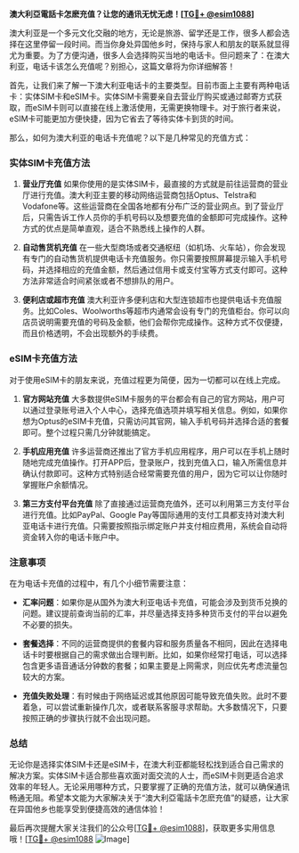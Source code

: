 **澳大利亞電話卡怎麽充值？让您的通讯无忧无虑！[[TG💪+ @esim1088](https://t.me/s/esim1088)]**

澳大利亚是一个多元文化交融的地方，无论是旅游、留学还是工作，很多人都会选择在这里停留一段时间。而当你身处异国他乡时，保持与家人和朋友的联系就显得尤为重要。为了方便沟通，很多人会选择购买当地的电话卡。但问题来了：在澳大利亚，电话卡该怎么充值呢？别担心，这篇文章将为你详细解答！

首先，让我们来了解一下澳大利亚电话卡的主要类型。目前市面上主要有两种电话卡：实体SIM卡和eSIM卡。实体SIM卡需要亲自去营业厅购买或通过邮寄方式获取，而eSIM卡则可以直接在线上激活使用，无需更换物理卡。对于旅行者来说，eSIM卡可能更加方便快捷，因为它省去了等待实体卡到货的时间。

那么，如何为澳大利亚的电话卡充值呢？以下是几种常见的充值方式：

### **实体SIM卡充值方法**

1. **营业厅充值**
   如果你使用的是实体SIM卡，最直接的方式就是前往运营商的营业厅进行充值。澳大利亚主要的移动网络运营商包括Optus、Telstra和Vodafone等。这些运营商在全国各地都有分布广泛的营业网点。到了营业厅后，只需告诉工作人员你的手机号码以及想要充值的金额即可完成操作。这种方式的优点是简单直观，适合不熟悉线上操作的人群。

2. **自动售货机充值**
   在一些大型商场或者交通枢纽（如机场、火车站），你会发现有专门的自动售货机提供电话卡充值服务。你只需要按照屏幕提示输入手机号码，并选择相应的充值金额，然后通过信用卡或支付宝等方式支付即可。这种方法非常适合时间紧张或者不想排队的用户。

3. **便利店或超市充值**
   澳大利亚许多便利店和大型连锁超市也提供电话卡充值服务。比如Coles、Woolworths等超市内通常会设有专门的充值柜台。你可以向店员说明需要充值的号码及金额，他们会帮你完成操作。这种方式不仅便捷，而且价格透明，不会出现额外的手续费。

### **eSIM卡充值方法**

对于使用eSIM卡的朋友来说，充值过程更为简便，因为一切都可以在线上完成。

1. **官方网站充值**
   大多数提供eSIM卡服务的平台都会有自己的官方网站，用户可以通过登录账号进入个人中心，选择充值选项并填写相关信息。例如，如果你想为Optus的eSIM卡充值，只需访问其官网，输入手机号码并选择合适的套餐即可。整个过程只需几分钟就能搞定。

2. **手机应用充值**
   许多运营商还推出了官方手机应用程序，用户可以在手机上随时随地完成充值操作。打开APP后，登录账户，找到充值入口，输入所需信息并确认付款即可。这种方式特别适合经常需要充值的用户，因为它可以让你随时掌握账户余额情况。

3. **第三方支付平台充值**
   除了直接通过运营商充值外，还可以利用第三方支付平台进行充值。比如PayPal、Google Pay等国际通用的支付工具都支持对澳大利亚电话卡进行充值。只需要按照指示绑定账户并支付相应费用，系统会自动将资金转入你的电话卡账户中。

### **注意事项**

在为电话卡充值的过程中，有几个小细节需要注意：

- **汇率问题**：如果你是从国外为澳大利亚电话卡充值，可能会涉及到货币兑换的问题。建议提前查询当前的汇率，并尽量选择支持多种货币支付的平台以避免不必要的损失。
  
- **套餐选择**：不同的运营商提供的套餐内容和服务质量各不相同，因此在选择电话卡时要根据自己的需求做出合理判断。比如，如果你经常打电话，可以选择包含更多语音通话分钟数的套餐；如果主要是上网需求，则应优先考虑流量包较大的方案。

- **充值失败处理**：有时候由于网络延迟或其他原因可能导致充值失败。此时不要着急，可以尝试重新操作几次，或者联系客服寻求帮助。大多数情况下，只要按照正确的步骤执行就不会出现问题。

### **总结**

无论你是选择实体SIM卡还是eSIM卡，在澳大利亚都能轻松找到适合自己需求的解决方案。实体SIM卡适合那些喜欢面对面交流的人士，而eSIM卡则更适合追求效率的年轻人。无论采用哪种方式，只要掌握了正确的充值方法，就可以确保通讯畅通无阻。希望本文能为大家解决关于“澳大利亞電話卡怎麽充值”的疑惑，让大家在异国他乡也能享受到便捷高效的通信体验！

最后再次提醒大家关注我们的公众号[[TG💪+ @esim1088](https://t.me/s/esim1088)]，获取更多实用信息哦！[[TG💪+ @esim1088](https://t.me/s/esim1088) ![Image](https://i.postimg.cc/4NQfJmqS/Snipaste-2025-05-13-00-14-12.png)]